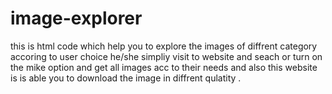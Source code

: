 # image-explorer
this is html code which help you to explore the images of diffrent category accoring to user choice he/she simpliy visit to website and seach or turn on the mike option and get all images acc to their needs and also this website is is able you to download the image in diffrent qulatity .
